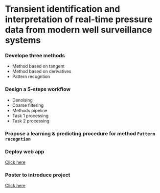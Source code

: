 # Transient identification and interpretation of real-time pressure data from modern well surveillance systems



### Develope three methods
- Method based on tangent 
- Method based on derivatives 
- Pattern recogntion

### Design a 5-steps workflow
- Denoising
- Coarse filtering 
- Methods pipeline
- Task 1 processing
- Task 2 processing
  
### Propose a learning & predicting procedure for method `Pattern recogntion`

### Deploy web app
[Click here](https://share.streamlit.io/juneciel510/transient_identification/main/app.py)

### Poster to introduce project 
[Click here](https://github.com/juneciel510/transient_identification/blob/main/poster_LejunChen1.pdf)

